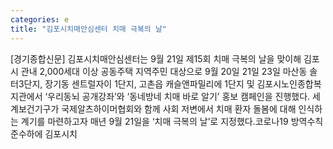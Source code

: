 ```yaml
---
categories: e
title: "김포시치매안심센터 치매 극복의 날"
---
```

[경기종합신문] 김포시치매안심센터는 9월 21일 제15회 치매 극복의 날을 맞이해 김포시 관내 2,000세대 이상 공동주택 지역주민 대상으로 9월 20일 21일 23일 마산동 솔터3단지, 장기동 센트럴자이 1단지, 고촌읍 캐슬앤파밀리에 1단지 및 김포시노인종합복지관에서 ‘우리동뇌 공개강좌’와 ‘동네방네 치매 바로 알기’ 홍보 캠페인을 진행했다. 세계보건기구가 국제알츠하이머협회와 함께 사회 저변에서 치매 환자 돌봄에 대해 인식하는 계기를 마련하고자 매년 9월 21일을 ‘치매 극복의 날’로 지정했다.코로나19 방역수칙 준수하에 김포시치
